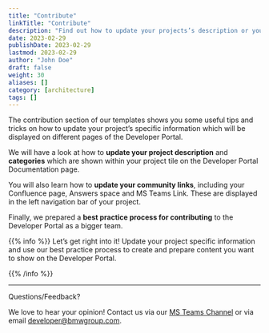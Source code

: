 ```yaml
---
title: "Contribute"
linkTitle: "Contribute"
description: "Find out how to update your projects’s description or your community links and how to push into the repository"
date: 2023-02-29
publishDate: 2023-02-29
lastmod: 2023-02-29
author: "John Doe"
draft: false
weight: 30
aliases: []
category: [architecture]
tags: []
---
```


The contribution section of our templates shows you some useful tips and tricks on how to update your project’s specific information which will be displayed on different pages of the Developer Portal. 

We will have a look at how to **update your project description** and **categories** which are shown within your project tile on the Developer Portal Documentation page. 


You will also learn how to **update your community links**, including your Confluence page, Answers space and MS Teams Link. These are displayed in the left navigation bar of your project.

Finally, we prepared a **best practice process for contributing** to the Developer Portal as a bigger team. 


{{% info %}} 
Let’s get right into it! Update your project specific information and use our best practice process to create and prepare content you want to show on the Developer Portal.

{{% /info %}}

---
Questions/Feedback?

We love to hear your opinion! Contact us via our [MS Teams Channel](https://teams.microsoft.com/l/team/19%3aabd56926fa9048f69fe91902d64813e7%40thread.skype/conversations?groupId=2c0e99b8-32e2-4fc7-8593-8fbbb296eb5a&tenantId=ce849bab-cc1c-465b-b62e-18f07c9ac198) or via email <developer@bmwgroup.com>.

